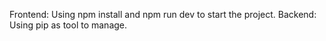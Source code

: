 Frontend: Using npm install and npm run dev to start the project.
Backend: Using pip as tool to manage.
